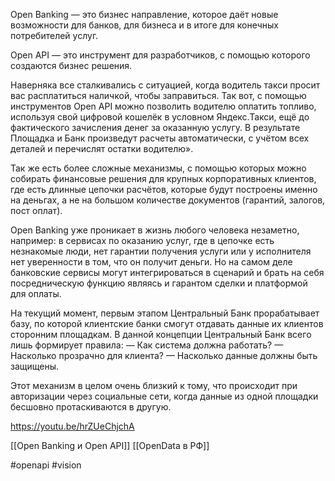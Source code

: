 
Open Banking — это бизнес направление, которое даёт новые возможности для банков, для бизнеса и в итоге для конечных потребителей услуг.

Open API — это инструмент для разработчиков, с помощью которого создаются бизнес решения.

Наверняка все сталкивались с ситуацией, когда водитель такси просит вас расплатиться наличкой, чтобы заправиться. Так вот, с помощью инструментов Open API можно позволить водителю оплатить топливо, используя свой цифровой кошелёк в условном Яндекс.Такси, ещё до фактического зачисления денег за оказанную услугу. В результате Площадка и Банк произведут расчеты автоматически, с учётом всех деталей и перечислят остатки водителю».

Так же есть более сложные механизмы, с помощью которых можно собирать финансовые решения для крупных корпоративных клиентов, где есть длинные цепочки расчётов, которые будут построены именно на деньгах, а не на большом количестве документов (гарантий, залогов, пост оплат).

Open Banking уже проникает в жизнь любого человека незаметно, например: в сервисах по оказанию услуг, где в цепочке есть незнакомые люди, нет гарантии получения услуги или у исполнителя нет уверенности в том, что он получит деньги. Но на самом деле банковские сервисы могут интегрироваться в сценарий и брать на себя посредническую функцию являясь и гарантом сделки и платформой для оплаты.

На текущий момент, первым этапом Центральный Банк прорабатывает базу, по которой клиентские банки смогут отдавать данные их клиентов сторонним площадкам. В данной концепции Центральный Банк всего лишь формирует правила:
— Как система должна работать?
— Насколько прозрачно для клиента?
— Насколько данные должны быть защищены.

Этот механизм в целом очень близкий к тому, что происходит при авторизации через социальные сети, когда данные из одной площадки бесшовно протаскиваются в другую.

https://youtu.be/hrZUeChjchA

[[Open Banking и Open API]] [[OpenData в РФ]] 

#openapi #vision 